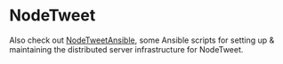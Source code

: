 # NodeTweet
Also check out [NodeTweetAnsible](https://github.com/scherroman/NodeTweetAnsible), some Ansible scripts for setting up & maintaining the distributed server infrastructure for NodeTweet.
